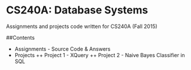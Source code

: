 CS240A: Database Systems
===========
Assignments and projects code written for CS240A (Fall 2015)

##Contents
+ Assignments - Source Code & Answers
+ Projects
++ Project 1 - XQuery
++ Project 2 - Naive Bayes Classifier in SQL



